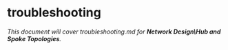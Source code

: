 # troubleshooting

_This document will cover troubleshooting.md for **Network Design\Hub and Spoke Topologies**._
